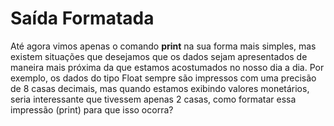 # Saída Formatada
Até agora vimos apenas o comando **print** na sua forma mais simples, mas existem situações que desejamos que os dados sejam apresentados de maneira mais próxima da que estamos acostumados no nosso dia a dia. Por exemplo, os dados do tipo Float sempre são impressos com uma precisão de 8 casas decimais, mas quando estamos exibindo valores monetários, seria interessante que tivessem apenas 2 casas, como formatar essa impressão (print) para que isso ocorra?

